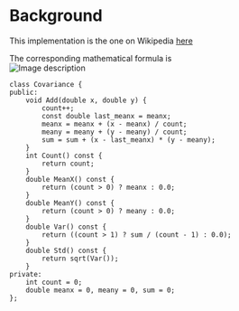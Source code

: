 Background
==========

This implementation is the one on Wikipedia [here](https://en.wikipedia.org/wiki/Algorithms_for_calculating_variance#Online)  

The corresponding mathematical formula is  
![Image description](https://wikimedia.org/api/rest_v1/media/math/render/svg/f440f49beea73d0aeec36d0101caa20f89e864aa)

```
class Covariance {
public:
    void Add(double x, double y) {
        count++;
        const double last_meanx = meanx;
        meanx = meanx + (x - meanx) / count;
        meany = meany + (y - meany) / count;
        sum = sum + (x - last_meanx) * (y - meany);
    }
    int Count() const {
        return count;
    }
    double MeanX() const {
        return (count > 0) ? meanx : 0.0;
    }
    double MeanY() const {
        return (count > 0) ? meany : 0.0;
    }
    double Var() const {
        return ((count > 1) ? sum / (count - 1) : 0.0);
    }
    double Std() const {
        return sqrt(Var());
    }
private:
    int count = 0;
    double meanx = 0, meany = 0, sum = 0;
};
```


